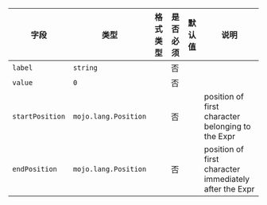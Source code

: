 | 字段 | 类型 | 格式类型 | 是否必须 | 默认值 | 说明 |
|---|---|---|---|---|---|
| `label` | `string` |  | 否 |  |  |
| `value` | `0` |  | 否 |  |
| `startPosition` | `mojo.lang.Position` |  | 否 |  | position of first character belonging to the Expr |
| `endPosition` | `mojo.lang.Position` |  | 否 |  | position of first character immediately after the Expr |
